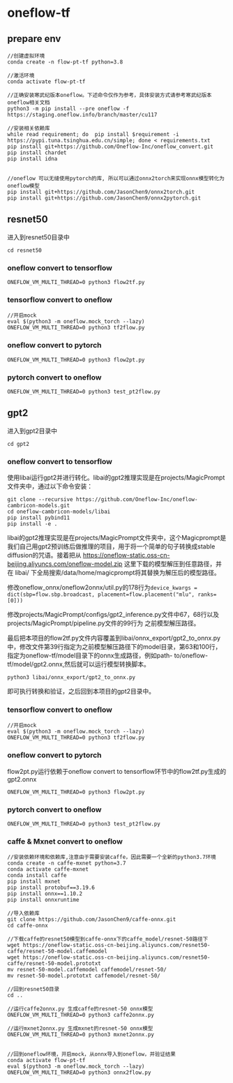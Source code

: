# oneflow-tf

## prepare env
```
//创建虚拟环境
conda create -n flow-pt-tf python=3.8

//激活环境
conda activate flow-pt-tf

//正确安装寒武纪版本oneflow。下述命令仅作为参考，具体安装方式请参考寒武纪版本oneflow相关文档
python3 -m pip install --pre oneflow -f https://staging.oneflow.info/branch/master/cu117

//安装相关依赖库
while read requirement; do  pip install $requirement -i https://pypi.tuna.tsinghua.edu.cn/simple; done < requirements.txt
pip install git+https://github.com/Oneflow-Inc/oneflow_convert.git
pip install chardet 
pip install idna 


//oneflow 可以无缝使用pytorch的库, 所以可以通过onnx2torch来实现onnx模型转化为oneflow模型
pip install git+https://github.com/JasonChen9/onnx2torch.git
pip install git+https://github.com/JasonChen9/onnx2pytorch.git
```

## resnet50 
进入到resnet50目录中
```
cd resnet50
```
### oneflow convert to tensorflow
```
ONEFLOW_VM_MULTI_THREAD=0 python3 flow2tf.py
```

### tensorflow convert to oneflow
```
//开启mock
eval $(python3 -m oneflow.mock_torch --lazy)
ONEFLOW_VM_MULTI_THREAD=0 python3 tf2flow.py
```

### oneflow convert to pytorch
```
ONEFLOW_VM_MULTI_THREAD=0 python3 flow2pt.py
```

### pytorch convert to oneflow
```
ONEFLOW_VM_MULTI_THREAD=0 python3 test_pt2flow.py
``` 

## gpt2
进入到gpt2目录中
```
cd gpt2
```
### oneflow convert to tensorflow
使用libai运行gpt2并进行转化。libai的gpt2推理实现是在projects/MagicPrompt文件夹中，通过以下命令安装：
```
git clone --recursive https://github.com/Oneflow-Inc/oneflow-cambricon-models.git
cd oneflow-cambricon-models/libai
pip install pybind11
pip install -e .
```

libai的gpt2推理实现是在projects/MagicPrompt文件夹中，这个Magicprompt是我们自己用gpt2预训练后做推理的项目，用于将一个简单的句子转换成stable diffusion的咒语。接着把从 https://oneflow-static.oss-cn-beijing.aliyuncs.com/oneflow-model.zip 这里下载的模型解压到任意路径，并在 libai/ 下全局搜索/data/home/magicprompt将其替换为解压后的模型路径。

修改oneflow_onnx/oneflow2onnx/util.py的178行为`device_kwargs = dict(sbp=flow.sbp.broadcast, placement=flow.placement("mlu", ranks=[0]))`

修改projects/MagicPrompt/configs/gpt2_inference.py文件中67，68行以及projects/MagicPrompt/pipeline.py文件的99行为
之前模型解压路径。

最后把本项目的flow2tf.py文件内容覆盖到libai/onnx_export/gpt2_to_onnx.py中，修改文件第39行指定为之前模型解压路径下的model目录，第63和100行，指定为oneflow-tf/model目录下的onnx生成路径，例如path-
to/oneflow-tf/model/gpt2.onnx,然后就可以运行模型转换脚本。
```
python3 libai/onnx_export/gpt2_to_onnx.py 
```
即可执行转换和验证，之后回到本项目的gpt2目录中。
### tensorflow convert to oneflow
```
//开启mock
eval $(python3 -m oneflow.mock_torch --lazy)
ONEFLOW_VM_MULTI_THREAD=0 python3 tf2flow.py
```

### oneflow convert to pytorch
 flow2pt.py运行依赖于oneflow convert to tensorflow环节中的flow2tf.py生成的gpt2.onnx
```
ONEFLOW_VM_MULTI_THREAD=0 python3 flow2pt.py
```

### pytorch convert to oneflow
```
ONEFLOW_VM_MULTI_THREAD=0 python3 test_pt2flow.py
``` 

### caffe & Mxnet convert to oneflow
```
//安装依赖环境和依赖库,注意由于需要安装caffe，因此需要一个全新的python3.7环境
conda create -n caffe-mxnet python=3.7
conda activate caffe-mxnet
conda install caffe
pip install mxnet
pip install protobuf==3.19.6
pip install onnx==1.10.2
pip install onnxruntime

//导入依赖库
git clone https://github.com/JasonChen9/caffe-onnx.git
cd caffe-onnx

//下载caffe的resnet50模型到caffe-onnx下的caffe_model/resnet-50路径下
wget https://oneflow-static.oss-cn-beijing.aliyuncs.com/resnet50-caffe/resnet-50-model.caffemodel
wget https://oneflow-static.oss-cn-beijing.aliyuncs.com/resnet50-caffe/resnet-50-model.prototxt
mv resnet-50-model.caffemodel caffemodel/resnet-50/
mv resnet-50-model.prototxt caffemodel/resnet-50/

//回到resnet50目录
cd ..

//运行caffe2onnx.py 生成caffe的resnet-50 onnx模型
ONEFLOW_VM_MULTI_THREAD=0 python3 caffe2onnx.py

//运行mxnet2onnx.py 生成mxnet的resnet-50 onnx模型
ONEFLOW_VM_MULTI_THREAD=0 python3 mxnet2onnx.py


//回到oneflow环境，开启mock，从onnx导入到oneflow，并验证结果
conda activate flow-pt-tf
eval $(python3 -m oneflow.mock_torch --lazy)
ONEFLOW_VM_MULTI_THREAD=0 python3 onnx2flow.py
```